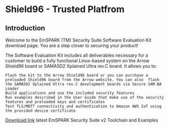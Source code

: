 Shield96 - Trusted Platfrom
====================================================

Introduction
------------------------
Welcome to the EmSPARK (TM) Security Suite Software Evaluation Kit download page. You are a step closer to securing your product!

The Software Evaluation Kit includes all deliverables necessary for a customer to build a fully functional Linux-based system on the Arrow Shield96 board or SAMA5D2 Xplained Ultra rev.C board. It allows you to:

    Flash the kit to the Arrow Shield96 board or you can purchase a preloaded Shield96 board from the Arrow website. You can also  flash the SAMA5D2 Xplained Ultra rev.C development boards via Secure SAM-BA Loader
    Build applications and use the included security features
    Run examples described in the User Guide that make use of the security features and preloaded keys and certificates
    Test TLS/MQTT connectivity and authentication to Amazon AWS IoT using the provided device certificate

[Download link](https://www.sequiturlabs.com/emspark-for-arrow-helmsdeep96/)
[](https://github.com/ArrowElectronics/hd96/releases/download/20200721_shield96_emspark_/arrow_corelockr_package_2020-07-21_1.tar.gz) latest EmSPARK Security Suite v2 Toolchain and Examples
